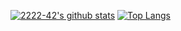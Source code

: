 [![2222-42's github stats](https://github-readme-stats.vercel.app/api?username=2222-42&count_private=true)](https://github.com/anuraghazra/github-readme-stats)
[![Top Langs](https://github-readme-stats.vercel.app/api/top-langs/?username=2222-42&hide=html)](https://github.com/anuraghazra/github-readme-stats)
